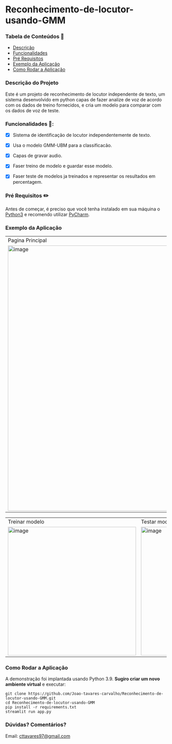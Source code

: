 # Reconhecimento-de-locutor-usando-GMM


### Tabela de Conteúdos 📖

* [Descrição](#descrição-do-projeto)
* [Funcionalidades](#funcionalidades-)
* [Pré Requisitos](#pré-requisitos-pencil2)
* [Exemplo da Aplicação](#Exemplo-da-Aplicação)
* [Como Rodar a Aplicação](#como-rodar-a-aplicação)
  

  
### Descrição do Projeto

Este é um projeto de reconhecimento de locutor independente de texto, um sistema desenvolvido em python capas de fazer analize de voz de acordo com os dados de treino fornecidos, e cria um modelo para comparar com os dados de voz de teste.



### Funcionalidades 🏁:

 - [x] Sistema de identificação de locutor independentemente de texto.
 - [x] Usa o modelo GMM-UBM para a classificacão.
 - [x] Capas de gravar audio.
 - [x] Faser treino de modelo e guardar esse modelo.
 - [x] Faser teste de modelos ja treinados e representar os resultados em percentagem.



### Pré Requisitos :pencil2:

Antes de começar, é preciso que você tenha instalado em sua máquina o [Python3](https://www.python.org/downloads/release/python-390/) e recomendo utilizar [PyCharm](https://www.jetbrains.com/pycharm/download/?section=windows).



### Exemplo da Aplicação

<table border="0">
    <tr>
        <td>Pagina Principal</td>
    </tr>
    <tr>
        <td><img width="825" alt="image"
                src="https://github.com/user-attachments/assets/01f6d6ac-e8b3-4864-98ca-c66173bc59a6">
        </td>
    </tr>
</table>

<table border="0">
    <tr>
        <td>Treinar modelo</td>
        <td>Testar modelo</td>
    </tr>
    <tr>
        <td><img width="400" alt="image"
                src="https://github.com/user-attachments/assets/14b47e49-ef5d-4f16-8639-6bea78647739">
        </td>
        <td><img width="400" alt="image"
                src="https://github.com/user-attachments/assets/2030b6ac-a261-4667-9389-15f6c37ed326">
        </td>
    </tr>
</table>



### Como Rodar a Aplicação

A demonstração foi implantada usando Python 3.9. **Sugiro criar um novo ambiente virtual** e executar:

```
git clone https://github.com/Joao-tavares-carvalho/Reconhecimento-de-locutor-usando-GMM.git
cd Reconhecimento-de-locutor-usando-GMM
pip install -r requirements.txt
streamlit run app.py
```


### Dúvidas? Comentários?

Email: cttavares97@gmail.com


